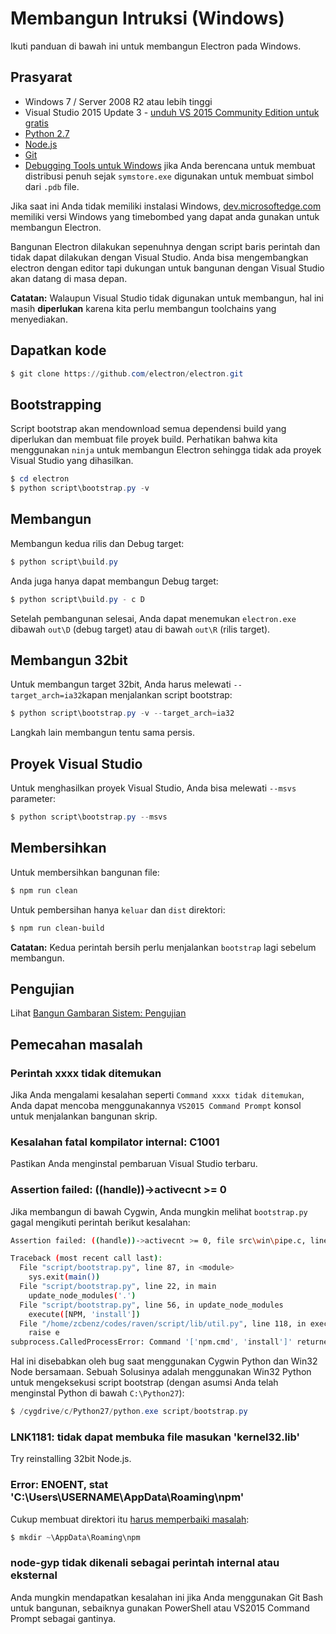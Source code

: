 # Membangun Intruksi (Windows)

Ikuti panduan di bawah ini untuk membangun Electron pada Windows.

## Prasyarat

* Windows 7 / Server 2008 R2 atau lebih tinggi
* Visual Studio 2015 Update 3 - [unduh VS 2015 Community Edition untuk gratis ](https://www.visualstudio.com/vs/older-downloads/)
* [Python 2.7](http://www.python.org/download/releases/2.7/)
* [Node.js](http://nodejs.org/download/)
* [Git](http://git-scm.com)
* [Debugging Tools untuk Windows](https://msdn.microsoft.com/en-us/library/windows/hardware/ff551063.aspx) jika Anda berencana untuk membuat distribusi penuh sejak `symstore.exe` digunakan untuk membuat simbol dari `.pdb` file.

Jika saat ini Anda tidak memiliki instalasi Windows, [dev.microsoftedge.com](https://developer.microsoft.com/en-us/microsoft-edge/tools/vms/) memiliki versi Windows yang timebombed yang dapat anda gunakan untuk membangun Electron.

Bangunan Electron dilakukan sepenuhnya dengan script baris perintah dan tidak dapat dilakukan dengan Visual Studio. Anda bisa mengembangkan electron dengan editor tapi dukungan untuk bangunan dengan Visual Studio akan datang di masa depan.

**Catatan:** Walaupun Visual Studio tidak digunakan untuk membangun, hal ini masih **diperlukan** karena kita perlu membangun toolchains yang menyediakan.

## Dapatkan kode

```powershell
$ git clone https://github.com/electron/electron.git
```

## Bootstrapping

Script bootstrap akan mendownload semua dependensi build yang diperlukan dan membuat file proyek build. Perhatikan bahwa kita menggunakan `ninja` untuk membangun Electron sehingga tidak ada proyek Visual Studio yang dihasilkan.

```powershell
$ cd electron
$ python script\bootstrap.py -v
```

## Membangun

Membangun kedua rilis dan Debug target:

```powershell
$ python script\build.py
```

Anda juga hanya dapat membangun Debug target:

```powershell
$ python script\build.py - c D
```

Setelah pembangunan selesai, Anda dapat menemukan `electron.exe` dibawah `out\D` (debug target) atau di bawah `out\R` (rilis target).

## Membangun 32bit

Untuk membangun target 32bit, Anda harus melewati `--target_arch=ia32`kapan menjalankan script bootstrap:

```powershell
$ python script\bootstrap.py -v --target_arch=ia32
```

Langkah lain membangun tentu sama persis.

## Proyek Visual Studio

Untuk menghasilkan proyek Visual Studio, Anda bisa melewati `--msvs` parameter:

```powershell
$ python script\bootstrap.py --msvs
```

## Membersihkan

Untuk membersihkan bangunan file:

```powershell
$ npm run clean
```

Untuk pembersihan hanya `keluar` dan `dist` direktori:

```sh
$ npm run clean-build
```

**Catatan:** Kedua perintah bersih perlu menjalankan `bootstrap` lagi sebelum membangun.

## Pengujian

Lihat [Bangun Gambaran Sistem: Pengujian](build-system-overview.md#tests)

## Pemecahan masalah

### Perintah xxxx tidak ditemukan

Jika Anda mengalami kesalahan seperti `Command xxxx tidak ditemukan`, Anda dapat mencoba menggunakannya `VS2015 Command Prompt` konsol untuk menjalankan bangunan skrip.

### Kesalahan fatal kompilator internal: C1001

Pastikan Anda menginstal pembaruan Visual Studio terbaru.

### Assertion failed: ((handle))->activecnt >= 0

Jika membangun di bawah Cygwin, Anda mungkin melihat `bootstrap.py` gagal mengikuti perintah berikut kesalahan:

```sh
Assertion failed: ((handle))->activecnt >= 0, file src\win\pipe.c, line 1430

Traceback (most recent call last):
  File "script/bootstrap.py", line 87, in <module>
    sys.exit(main())
  File "script/bootstrap.py", line 22, in main
    update_node_modules('.')
  File "script/bootstrap.py", line 56, in update_node_modules
    execute([NPM, 'install'])
  File "/home/zcbenz/codes/raven/script/lib/util.py", line 118, in execute
    raise e
subprocess.CalledProcessError: Command '['npm.cmd', 'install']' returned non-zero exit status 3
```

Hal ini disebabkan oleh bug saat menggunakan Cygwin Python dan Win32 Node bersamaan. Sebuah Solusinya adalah menggunakan Win32 Python untuk mengeksekusi script bootstrap (dengan asumsi Anda telah menginstal Python di bawah `C:\Python27`):

```powershell
$ /cygdrive/c/Python27/python.exe script/bootstrap.py
```

### LNK1181: tidak dapat membuka file masukan 'kernel32.lib'

Try reinstalling 32bit Node.js.

### Error: ENOENT, stat 'C:\Users\USERNAME\AppData\Roaming\npm'

Cukup membuat direktori itu [harus memperbaiki masalah](http://stackoverflow.com/a/25095327/102704):

```powershell
$ mkdir ~\AppData\Roaming\npm
```

### node-gyp tidak dikenali sebagai perintah internal atau eksternal

Anda mungkin mendapatkan kesalahan ini jika Anda menggunakan Git Bash untuk bangunan, sebaiknya gunakan PowerShell atau VS2015 Command Prompt sebagai gantinya.